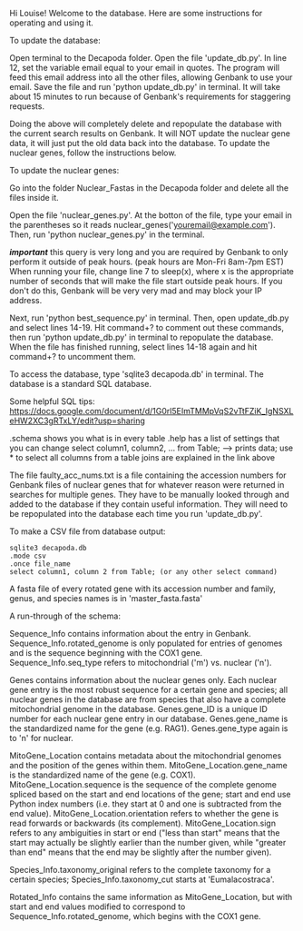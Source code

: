 Hi Louise!  Welcome to the database.
Here are some instructions for operating and using it.

To update the database:

Open terminal to the Decapoda folder.  Open the file 'update_db.py'.  In line 12, set the variable email equal to your email in quotes.  The program will feed this email address into all the other files, allowing Genbank to use your email.  Save the file and run 'python update_db.py' in terminal.  It will take about 15 minutes to run because of Genbank's requirements for staggering requests.

Doing the above will completely delete and repopulate the database with the current search results on Genbank.  It will NOT update the nuclear gene data, it will just put the old data back into the database.  To update the nuclear genes, follow the instructions below.



To update the nuclear genes:

Go into the folder Nuclear_Fastas in the Decapoda folder and delete all the files inside it.

Open the file 'nuclear_genes.py'.  At the botton of the file, type your email in the parentheses so it reads nuclear_genes('youremail@example.com').  Then, run 'python nuclear_genes.py' in the terminal.

***important*** this query is very long and you are required by Genbank to only perform it outside of peak hours. (peak hours are Mon-Fri 8am-7pm EST) When running your file, change line 7 to sleep(x), where x is the appropriate number of seconds that will make the file start outside peak hours.  If you don't do this, Genbank will be very very mad and may block your IP address.

Next, run 'python best_sequence.py' in terminal.  Then, open update_db.py and select lines 14-19.  Hit command+? to comment out these commands, then run 'python update_db.py' in terminal to repopulate the database.  When the file has finished running, select lines 14-18 again and hit command+? to uncomment them.



To access the database, type 'sqlite3 decapoda.db' in terminal.  The database is a standard SQL database.

Some helpful SQL tips:
https://docs.google.com/document/d/1G0rl5EImTMMpVqS2vTtFZiK_IgNSXLeHW2XC3gRTxLY/edit?usp=sharing

.schema shows you what is in every table
.help has a list of settings that you can change
select column1, column2, ... from Table; --> prints data; use * to select all columns from a table
joins are explained in the link above

The file faulty_acc_nums.txt is a file containing the accession numbers for Genbank files of nuclear genes that for whatever reason were returned in searches for multiple genes.  They have to be manually looked through and added to the database if they contain useful information.  They will need to be repopulated into the database each time you run 'update_db.py'.

To make a CSV file from database output:

```
sqlite3 decapoda.db
.mode csv
.once file_name
select column1, column 2 from Table; (or any other select command)
```

A fasta file of every rotated gene with its accession number and family, genus, and species names is in 'master_fasta.fasta'



A run-through of the schema:

Sequence_Info contains information about the entry in Genbank.  Sequence_Info.rotated_genome is only populated for entries of genomes and is the sequence beginning with the COX1 gene.  Sequence_Info.seq_type refers to mitochondrial ('m') vs. nuclear ('n').

Genes contains information about the nuclear genes only.  Each nuclear gene entry is the most robust sequence for a certain gene and species; all nuclear genes in the database are from species that also have a complete mitochondrial genome in the database.  Genes.gene_ID is a unique ID number for each nuclear gene entry in our database.  Genes.gene_name is the standardized name for the gene (e.g. RAG1).  Genes.gene_type again is to 'n' for nuclear.

MitoGene_Location contains metadata about the mitochondrial genomes and the position of the genes within them.  MitoGene_Location.gene_name is the standardized name of the gene (e.g. COX1).  MitoGene_Location.sequence is the sequence of the complete genome spliced based on the start and end locations of the gene; start and end use Python index numbers (i.e. they start at 0 and one is subtracted from the end value).  MitoGene_Location.orientation refers to whether the gene is read forwards or backwards (its complement).  MitoGene_Location.sign refers to any ambiguities in start or end ("less than start" means that the start may actually be slightly earlier than the number given, while "greater than end" means that the end may be slightly after the number given).

Species_Info.taxonomy_original refers to the complete taxonomy for a certain species; Species_Info.taxonomy_cut starts at 'Eumalacostraca'.

Rotated_Info contains the same information as MitoGene_Location, but with start and end values modified to correspond to Sequence_Info.rotated_genome, which begins with the COX1 gene.
